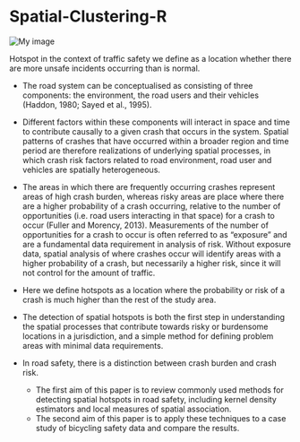 # Spatial-Clustering-R


 ![My image](figures/study_area.jpg?raw=true)

Hotspot in the context of traffic safety we define as a location whether there are more unsafe incidents occurring than is normal. 

- The road system can be conceptualised as consisting of three components: the environment, the road users and their vehicles (Haddon, 1980; Sayed et al., 1995).

- Different factors within these components will interact in space and time to contribute causally to a given crash that occurs in the system. Spatial patterns of crashes that have occurred within a broader region and time period are therefore realizations of underlying spatial processes, in which crash risk factors related to road environment, road user and vehicles are spatially heterogeneous.

- The areas in which there are frequently occurring crashes represent areas of high crash burden, whereas risky areas are place where there are a higher probability of a crash occurring, relative to the number of opportunities (i.e. road users interacting in that space) for a crash to occur (Fuller and Morency, 2013). Measurements of the number of opportunities for a crash to occur is often referred to as “exposure” and are a fundamental data requirement in analysis of risk. Without exposure data, spatial analysis of where crashes occur will identify areas with a higher probability of a crash, but necessarily a higher risk, since it will not control for the amount of traffic.

- Here we define hotspots as a location where the probability or risk of a crash is much higher than the rest of the study area. 

- The detection of spatial hotspots is both the first step in understanding the spatial processes that contribute towards risky or burdensome locations in a jurisdiction, and a simple method for defining problem areas with minimal data requirements.

- In road safety, there is a distinction between crash burden and crash risk. 
  - The first aim of this paper is to review commonly used methods for detecting spatial hotspots in road safety, including kernel density estimators and local measures of spatial association. 
  - The second aim of this paper is to apply these techniques to a case study of bicycling safety data and compare the results. 


